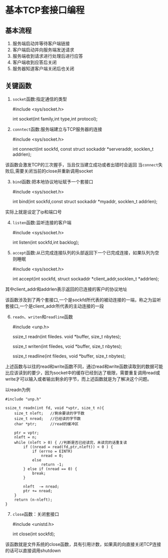 # 基本TCP套接口编程

## 基本流程
1. 服务端启动并等待客户端链接
2. 客户端启动并向服务端发送请求
3. 服务端收到请求进行处理后进行应答
4. 客户端收到应答后关闭
5. 服务器知道客户端关闭后也关闭
   
## 关键函数

1. `socket`函数:指定通信的类型

    #include <sys/socket.h>
    
    int socket(int family,int type,int protocol);

2. `conntect`函数:服务端建立与TCP服务器的连接

    #include <sys/socket.h>

    int connect(int sockfd, const struct sockaddr *serveraddr, socklen_t addrlen);

该函数会激发TCP的三次握手，当且仅当建立成功或者出错时会返回
当`connect`失败后,需要关闭当前的close并重新调用socket

3. `bind`函数:把本地协议地址赋予一个套接口

    #include <sys/socket.h>

    int bind(int sockfd,const struct sockaddr *myaddr, socklen_t addrlen);

实际上就是设定了ip和端口号

4. `listen`函数:监听连接的客户端

    #include <sys/socket.h>

    int listen(int sockfd,int backlog);

5. `accept`函数:从已完成连接队列的头部返回下一个已完成连接，如果队列为空则睡眠

    #include <sys/socket.h>

    int accept(int sockfd, struct sockaddr *client_addr,socklen_t *addrlen);

其中client_addr和addrlen表示返回的已连接的客户的协议地址

该函数涉及到了两个套接口,一个是sockfd所代表的被动连接的一端，称之为监听套接口,一个是client_addr所代表的主动连接的一段

6. `readn`、`writen`和`readline`函数

    #include <unp.h>

    ssize_t readn(int filedes. void *buffer, size_t nbytes);
    
    ssize_t writen(int filedes, void *buffer, size_t nbytes);

    ssize_t readline(int filedes, void *buffer, size_t nbytes);

上述函数与以往的read和write函数不同，通过read和write函数读取到的数据可能比应该读到的要少，因为socket中的缓存已经到达了极限，需要重复调用read或write才可以输入或者输出剩余的字节，而上述函数就是为了解决这个问题。

以readn为例
    
    #include "unp.h"

    ssize_t readn(int fd, void *vptr, size_t n){
        size_t nleft;   //剩余要读的字节数
        size_t nread;   //已经读的字节数
        char *ptr;      //read的缓冲区

        ptr = vptr;
        nleft = n;
        while (nleft > 0) { //判断是否已经读完，未读完的话重复读
            if ((nread = read(fd,ptr,nleft)) < 0 ) {
                if (errno = EINTR)
                    nread = 0;
                else
                    return -1;
            } else if (nread == 0) {
                break;
            }

            nleft  -= nread;
            ptr += nread;
        }
        return (n-nleft);
    }

7. `close`函数：关闭套接口

    #include <unistd.h>

    int close(int sockfd);

该函数就是文件系统的close函数，具有引用计数，如果真的向直接关闭TCP连接的话可以直接调用shutdown